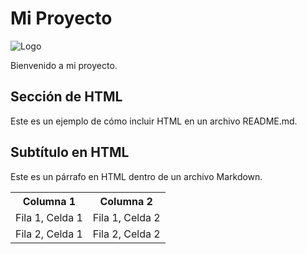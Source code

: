 # Mi Proyecto

![Logo](https://setosystems.com/logo-bg-wt.svg)

Bienvenido a mi proyecto.

## Sección de HTML

Este es un ejemplo de cómo incluir HTML en un archivo README.md.

<h2>Subtítulo en HTML</h2>
<p>Este es un párrafo en HTML dentro de un archivo Markdown.</p>

<table>
  <tr>
    <th>Columna 1</th>
    <th>Columna 2</th>
  </tr>
  <tr>
    <td>Fila 1, Celda 1</td>
    <td>Fila 1, Celda 2</td>
  </tr>
  <tr>
    <td>Fila 2, Celda 1</td>
    <td>Fila 2, Celda 2</td>
  </tr>
</table>
